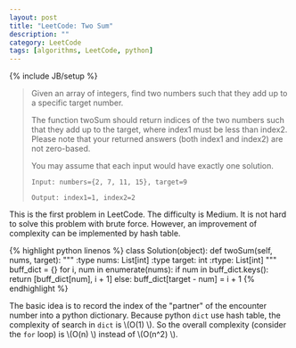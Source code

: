 ```yaml
---
layout: post
title: "LeetCode: Two Sum"
description: ""
category: LeetCode
tags: [algorithms, LeetCode, python]
---
```

{% include JB/setup %}

>Given an array of integers, find two numbers such that they add up to a specific target number.
>
>The function twoSum should return indices of the two numbers such that they add up to the target, where index1 must be less than index2. Please note that your returned answers (both index1 and index2) are not zero-based.
>
>You may assume that each input would have exactly one solution.
>
>``Input: numbers={2, 7, 11, 15}, target=9``
>
>``Output: index1=1, index2=2``

This is the first problem in LeetCode. The difficulty is Medium. It is not hard to solve this problem with brute force. However, an improvement of complexity can be implemented by hash table.

{% highlight python linenos %}
class Solution(object):
    def twoSum(self, nums, target):
        """
        :type nums: List[int]
        :type target: int
        :rtype: List[int]
        """
        buff_dict = {}
        for i, num in enumerate(nums):
            if num in buff_dict.keys():
                return [buff_dict[num], i + 1]
            else:
                buff_dict[target - num] = i + 1
{% endhighlight %}

The basic idea is to record the index of the "partner" of the encounter number into a python dictionary. Because python ``dict`` use hash table, the complexity of search in ``dict`` is \\(O(1) \\). So the overall complexity (consider the ``for`` loop) is \\(O(n) \\) instead of \\(O(n^2) \\).

